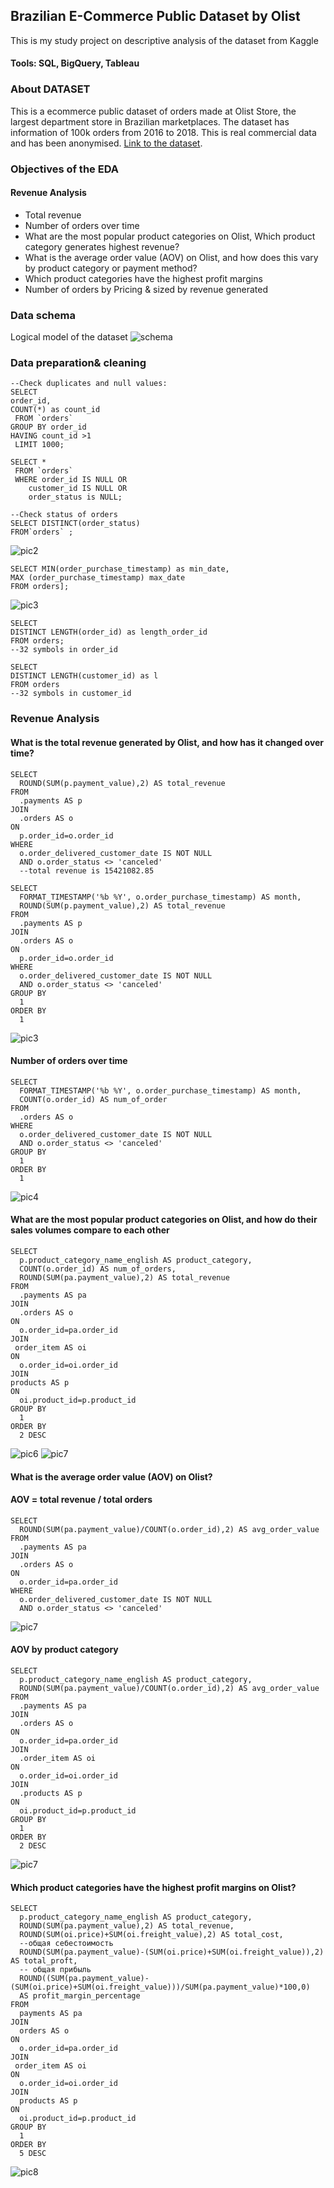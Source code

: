 ## Brazilian E-Commerce Public Dataset by Olist

This is my study project on descriptive analysis of the dataset from Kaggle 
#### Tools: SQL, BigQuery, Tableau

### About DATASET

This is a ecommerce public dataset of orders made at Olist Store, the largest department store in Brazilian marketplaces.
The dataset has information of 100k orders from 2016 to 2018. 
This is real commercial data and has been anonymised. [Link to the dataset](https://www.kaggle.com/datasets/olistbr/brazilian-ecommerce).

### Objectives of the EDA
#### Revenue Analysis
* Total revenue
* Number of orders over time
* What are the most popular product categories on Olist, Which product category generates highest revenue?
* What is the average order value (AOV) on Olist, and how does this vary by product category or payment method?
* Which product categories have the highest profit margins
* Number of orders by Pricing & sized by revenue generated

### Data schema
Logical model of the dataset
![schema](https://github.com/tata411/SQL_EDA_project/blob/9e60bb4c7faa72d99da2da1ada59beca25a9c494/pics/%D0%91%D0%B5%D0%B7%20%D0%BD%D0%B0%D0%B7%D0%B2%D0%B0%D0%BD%D0%B8%D1%8F.png)

### Data preparation& cleaning

```
--Check duplicates and null values:
SELECT 
order_id,
COUNT(*) as count_id
 FROM `orders` 
GROUP BY order_id
HAVING count_id >1
 LIMIT 1000;

SELECT *
 FROM `orders` 
 WHERE order_id IS NULL OR
    customer_id IS NULL OR
    order_status is NULL;
```

```
--Check status of orders
SELECT DISTINCT(order_status)
FROM`orders` ;
```
![pic2](https://github.com/tata411/SQL_EDA_project/blob/9e60bb4c7faa72d99da2da1ada59beca25a9c494/pics/%D0%A1%D0%BD%D0%B8%D0%BC%D0%BE%D0%BA%20%D1%8D%D0%BA%D1%80%D0%B0%D0%BD%D0%B0%202024-12-31%20%D0%B2%2008.41.21.png)

```
SELECT MIN(order_purchase_timestamp) as min_date,
MAX (order_purchase_timestamp) max_date
FROM orders]; 

```
![pic3](https://github.com/tata411/SQL_EDA_project/blob/9e60bb4c7faa72d99da2da1ada59beca25a9c494/pics/%D0%A1%D0%BD%D0%B8%D0%BC%D0%BE%D0%BA%20%D1%8D%D0%BA%D1%80%D0%B0%D0%BD%D0%B0%202024-12-31%20%D0%B2%2009.00.46.png)

```
SELECT
DISTINCT LENGTH(order_id) as length_order_id
FROM orders; 
--32 symbols in order_id 

SELECT
DISTINCT LENGTH(customer_id) as l
FROM orders 
--32 symbols in customer_id 

```
### Revenue Analysis
#### What is the total revenue generated by Olist, and how has it changed over time?
```
SELECT
  ROUND(SUM(p.payment_value),2) AS total_revenue
FROM
  .payments AS p
JOIN
  .orders AS o
ON
  p.order_id=o.order_id
WHERE
  o.order_delivered_customer_date IS NOT NULL
  AND o.order_status <> 'canceled'
  --total revenue is 15421082.85

SELECT
  FORMAT_TIMESTAMP('%b %Y', o.order_purchase_timestamp) AS month,
  ROUND(SUM(p.payment_value),2) AS total_revenue
FROM
  .payments AS p
JOIN
  .orders AS o
ON
  p.order_id=o.order_id
WHERE
  o.order_delivered_customer_date IS NOT NULL
  AND o.order_status <> 'canceled'
GROUP BY
  1
ORDER BY
  1
```
![pic3](https://github.com/tata411/SQL_EDA_project/blob/b4b3063626957a64da2e7771787597691cf947dc/pics/total_revenue%20by%20month.png)

#### Number of orders over time
```
SELECT
  FORMAT_TIMESTAMP('%b %Y', o.order_purchase_timestamp) AS month,
  COUNT(o.order_id) AS num_of_order
FROM
  .orders AS o
WHERE
  o.order_delivered_customer_date IS NOT NULL
  AND o.order_status <> 'canceled'
GROUP BY
  1
ORDER BY
  1
```
![pic4](https://github.com/tata411/SQL_EDA_project/blob/73722ede75168db58f58b1a5009755e5ba326403/pics/order_per_month.png)

#### What are the most popular product categories on Olist, and how do their sales volumes compare to each other
```
SELECT
  p.product_category_name_english AS product_category,
  COUNT(o.order_id) AS num_of_orders,
  ROUND(SUM(pa.payment_value),2) AS total_revenue
FROM
  .payments AS pa
JOIN
  .orders AS o
ON
  o.order_id=pa.order_id
JOIN
 order_item AS oi
ON
  o.order_id=oi.order_id
JOIN
products AS p
ON
  oi.product_id=p.product_id
GROUP BY
  1
ORDER BY
  2 DESC
```
![pic6](https://github.com/tata411/SQL_EDA_project/blob/1913474617206157d2ffcce318f9a76d74f405dc/pics/top%20categories%20(1).png)
![pic7](https://github.com/tata411/SQL_EDA_project/blob/1913474617206157d2ffcce318f9a76d74f405dc/pics/top%20categories%20(2)%20(1).png)
#### What is the average order value (AOV) on Olist?
#### AOV = total revenue / total orders
```
SELECT
  ROUND(SUM(pa.payment_value)/COUNT(o.order_id),2) AS avg_order_value
FROM
  .payments AS pa
JOIN
  .orders AS o
ON
  o.order_id=pa.order_id
WHERE
  o.order_delivered_customer_date IS NOT NULL
  AND o.order_status <> 'canceled'
```
![pic7](https://github.com/tata411/SQL_EDA_project/blob/c92553faa04adaeca47187d131f706ff98658a51/pics/%D0%A1%D0%BD%D0%B8%D0%BC%D0%BE%D0%BA%20%D1%8D%D0%BA%D1%80%D0%B0%D0%BD%D0%B0%202024-12-31%20%D0%B2%2009.29.09.png)

#### AOV by product category
```
SELECT
  p.product_category_name_english AS product_category,
  ROUND(SUM(pa.payment_value)/COUNT(o.order_id),2) AS avg_order_value
FROM
  .payments AS pa
JOIN
  .orders AS o
ON
  o.order_id=pa.order_id
JOIN
  .order_item AS oi
ON
  o.order_id=oi.order_id
JOIN
  .products AS p
ON
  oi.product_id=p.product_id
GROUP BY
  1
ORDER BY
  2 DESC
```
![pic7](https://github.com/tata411/SQL_EDA_project/blob/c92553faa04adaeca47187d131f706ff98658a51/pics/AVG.png)

#### Which product categories have the highest profit margins on Olist?
```
SELECT
  p.product_category_name_english AS product_category,
  ROUND(SUM(pa.payment_value),2) AS total_revenue,
  ROUND(SUM(oi.price)+SUM(oi.freight_value),2) AS total_cost,
  --общая себестоимость
  ROUND(SUM(pa.payment_value)-(SUM(oi.price)+SUM(oi.freight_value)),2) AS total_proft,
  -- общая прибыль
  ROUND((SUM(pa.payment_value)-(SUM(oi.price)+SUM(oi.freight_value)))/SUM(pa.payment_value)*100,0)
  AS profit_margin_percentage
FROM
  payments AS pa
JOIN
  orders AS o
ON
  o.order_id=pa.order_id
JOIN
 order_item AS oi
ON
  o.order_id=oi.order_id
JOIN
  products AS p
ON
  oi.product_id=p.product_id
GROUP BY
  1
ORDER BY
  5 DESC
```
![pic8](https://github.com/tata411/SQL_EDA_project/blob/c92553faa04adaeca47187d131f706ff98658a51/pics/profit_magins%20(1).png)
